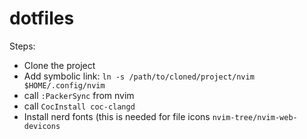 # dotfiles

Steps:
* Clone the project
* Add symbolic link:
`ln -s /path/to/cloned/project/nvim $HOME/.config/nvim`
* call `:PackerSync` from nvim
* call `CocInstall coc-clangd`
* Install nerd fonts (this is needed for file icons `nvim-tree/nvim-web-devicons`
